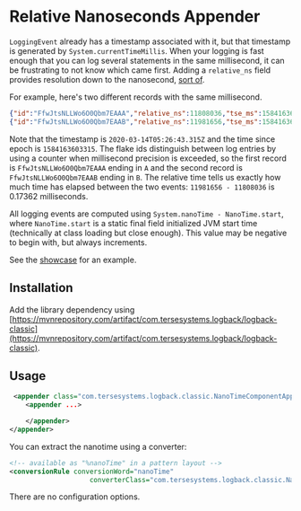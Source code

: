 # Relative Nanoseconds Appender

`LoggingEvent` already has a timestamp associated with it, but that timestamp is generated by `System.currentTimeMillis`. When your logging is fast enough that you can log several statements in the same millisecond, it can be frustrating to not know which came first.  Adding a `relative_ns` field provides resolution down to the nanosecond, [sort of](https://shipilev.net/blog/2014/nanotrusting-nanotime/).

For example, here's two different records with the same millisecond.

```json
{"id":"FfwJtsNLLWo6O0Qbm7EAAA","relative_ns":11808036,"tse_ms":1584163603315,"start_ms":null,"@timestamp":"2020-03-14T05:26:43.315Z","@version":"1","message":"HikariPool-2 - Start completed.","logger_name":"com.zaxxer.hikari.HikariDataSource","thread_name":"play-dev-mode-akka.actor.default-dispatcher-7","level":"INFO","level_value":20000}
{"id":"FfwJtsNLLWo6O0Qbm7EAAB","relative_ns":11981656,"tse_ms":1584163603315,"start_ms":null,"@timestamp":"2020-03-14T05:26:43.315Z","@version":"1","message":"jdbc-appender-pool-1584163602961 - Start completed.","logger_name":"com.zaxxer.hikari.HikariDataSource","thread_name":"logback-appender-ASYNC_JDBC-2","level":"INFO","level_value":20000}
```

Note that the timestamp is `2020-03-14T05:26:43.315Z` and the time since epoch is `1584163603315`.  The flake ids distinguish between log entries by using a counter when millisecond precision is exceeded, so the first record is `FfwJtsNLLWo6O0Qbm7EAAA` ending in `A` and the second record is `FfwJtsNLLWo6O0Qbm7EAAB` ending in `B`.  The relative time tells us exactly how much time has elapsed between the two events: `11981656 - 11808036` is 0.17362 milliseconds.  

All logging events are computed using `System.nanoTime - NanoTime.start`, where `NanoTime.start` is a static final field initialized JVM start time (technically at class loading but close enough).  This value may be negative to begin with, but always increments.  

See the [showcase](https://github.com/tersesystems/terse-logback-showcase) for an example.

## Installation

Add the library dependency using [https://mvnrepository.com/artifact/com.tersesystems.logback/logback-classic](https://mvnrepository.com/artifact/com.tersesystems.logback/logback-classic).

## Usage

```xml
 <appender class="com.tersesystems.logback.classic.NanoTimeComponentAppender">
    <appender ...>

    </appender>
</appender>
```

You can extract the nanotime using a converter:

```xml
<!-- available as "%nanoTime" in a pattern layout -->
<conversionRule conversionWord="nanoTime"
                    converterClass="com.tersesystems.logback.classic.NanoTimeConverter" />
```

There are no configuration options.
